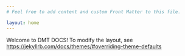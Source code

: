 ```yaml
---
# Feel free to add content and custom Front Matter to this file.

layout: home
---
```

Welcome to DMT DOCS!
To modify the layout, see https://jekyllrb.com/docs/themes/#overriding-theme-defaults